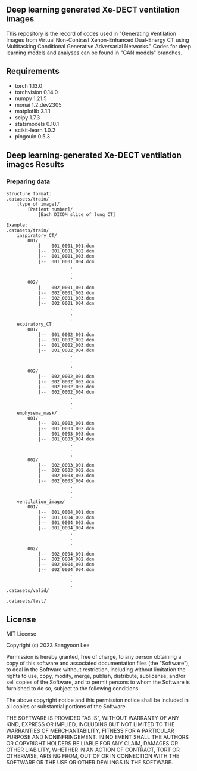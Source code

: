 ## Deep learning generated Xe-DECT ventilation images

This repository is the record of codes used in "Generating Ventilation Images from Virtual Non-Contrast Xenon-Enhanced Dual-Energy CT using Multitasking Conditional Generative Adversarial Networks." Codes for deep learning models and analyses can be found in "GAN models" branches.

## Requirements
- torch 1.13.0
- torchvision 0.14.0
- numpy 1.21.5
- monai 1.2.dev2305
- matplotlib 3.1.1
- scipy 1.7.3
- statsmodels 0.10.1
- scikit-learn 1.0.2
- pingouin 0.5.3

## Deep learning-generated Xe-DECT ventilation images Results

### Preparing data

```
Structure format:
.datasets/train/
    [type of image]/
        [Patient number]/
            [Each DICOM slice of lung CT]

Example:
.datasets/train/
    inspiratory_CT/
        001/
            |--  001_0001_001.dcm
            |--  001_0001_002.dcm
            |--  001_0001_003.dcm
            |--  001_0001_004.dcm
                        .
                        .
                        .
        002/
            |--  002_0001_001.dcm
            |--  002_0001_002.dcm
            |--  002_0001_003.dcm
            |--  002_0001_004.dcm
                        .
                        .
                        .
    expiratory_CT
        001/
            |--  001_0002_001.dcm
            |--  001_0002_002.dcm
            |--  001_0002_003.dcm
            |--  001_0002_004.dcm
                        .
                        .
                        .
        002/
            |--  002_0002_001.dcm
            |--  002_0002_002.dcm
            |--  002_0002_003.dcm
            |--  002_0002_004.dcm
                        .
                        .
                        .
    emphysema_mask/
        001/
            |--  001_0003_001.dcm
            |--  001_0003_002.dcm
            |--  001_0003_003.dcm
            |--  001_0003_004.dcm
                        .
                        .
                        .
        002/
            |--  002_0003_001.dcm
            |--  002_0003_002.dcm
            |--  002_0003_003.dcm
            |--  002_0003_004.dcm
                        .
                        .
                        .
    ventilation_image/
        001/
            |--  001_0004_001.dcm
            |--  001_0004_002.dcm
            |--  001_0004_003.dcm
            |--  001_0004_004.dcm
                        .
                        .
                        .
        002/
            |--  002_0004_001.dcm
            |--  002_0004_002.dcm
            |--  002_0004_003.dcm
            |--  002_0004_004.dcm
                        .
                        .
                        .
.datasets/valid/

.datasets/test/
```
## License

MIT License

Copyright (c) 2023 Sangyoon Lee

Permission is hereby granted, free of charge, to any person obtaining a copy
of this software and associated documentation files (the "Software"), to deal
in the Software without restriction, including without limitation the rights
to use, copy, modify, merge, publish, distribute, sublicense, and/or sell
copies of the Software, and to permit persons to whom the Software is
furnished to do so, subject to the following conditions:

The above copyright notice and this permission notice shall be included in all
copies or substantial portions of the Software.

THE SOFTWARE IS PROVIDED "AS IS", WITHOUT WARRANTY OF ANY KIND, EXPRESS OR
IMPLIED, INCLUDING BUT NOT LIMITED TO THE WARRANTIES OF MERCHANTABILITY,
FITNESS FOR A PARTICULAR PURPOSE AND NONINFRINGEMENT. IN NO EVENT SHALL THE
AUTHORS OR COPYRIGHT HOLDERS BE LIABLE FOR ANY CLAIM, DAMAGES OR OTHER
LIABILITY, WHETHER IN AN ACTION OF CONTRACT, TORT OR OTHERWISE, ARISING FROM,
OUT OF OR IN CONNECTION WITH THE SOFTWARE OR THE USE OR OTHER DEALINGS IN THE
SOFTWARE.
